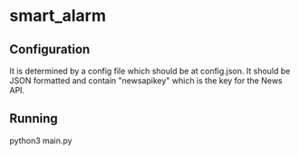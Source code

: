 # smart_alarm

## Configuration
It is determined by a config file which should be at config.json. It should be JSON formatted and contain "newsapikey" which is the key for the News API.

## Running
python3 main.py
